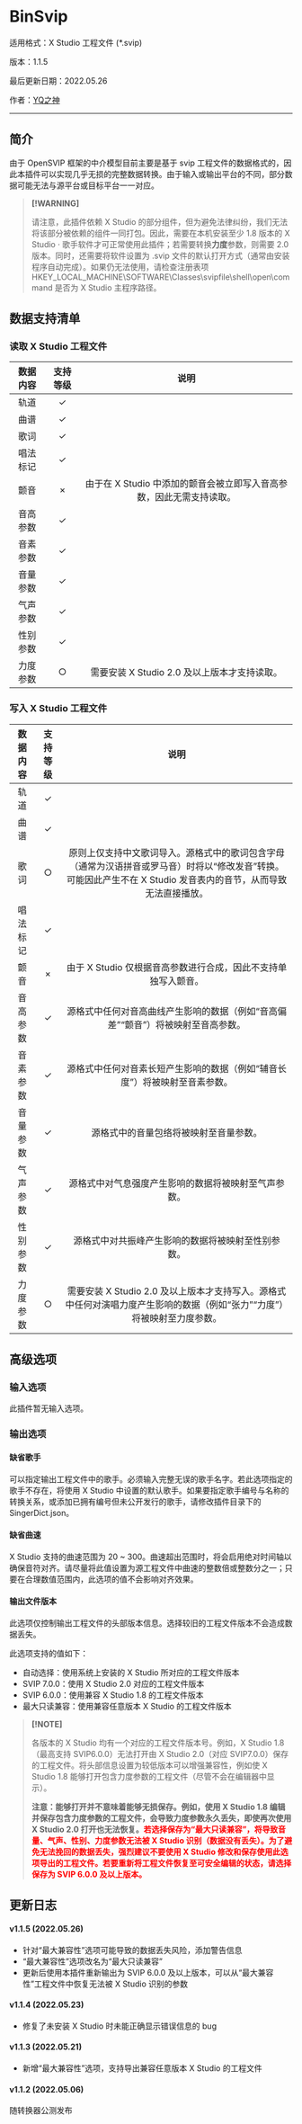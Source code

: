 # BinSvip

适用格式：X Studio 工程文件 (*.svip)

版本：1.1.5

最后更新日期：2022.05.26

作者：[YQ之神](https://space.bilibili.com/102844209)

-----

## 简介

由于 OpenSVIP 框架的中介模型目前主要是基于 svip 工程文件的数据格式的，因此本插件可以实现几乎无损的完整数据转换。由于输入或输出平台的不同，部分数据可能无法与源平台或目标平台一一对应。

> **[!WARNING]**
>
> 请注意，此插件依赖 X Studio 的部分组件，但为避免法律纠纷，我们无法将该部分被依赖的组件一同打包。因此，需要在本机安装至少 1.8 版本的 X Studio · 歌手软件才可正常使用此插件；若需要转换**力度**参数，则需要 2.0 版本。同时，还需要将软件设置为 .svip 文件的默认打开方式（通常由安装程序自动完成）。如果仍无法使用，请检查注册表项 HKEY_LOCAL_MACHINE\SOFTWARE\Classes\svipfile\shell\open\command 是否为 X Studio 主程序路径。

## 数据支持清单

### 读取 X Studio 工程文件

| 数据内容 | 支持等级 |                             说明                             |
| :------: | :------: | :----------------------------------------------------------: |
|   轨道   |    ✓     |                                                              |
|   曲谱   |    ✓     |                                                              |
|   歌词   |    ✓     |                                                              |
| 唱法标记 |    ✓     |                                                              |
|   颤音   |    ×     | 由于在 X Studio 中添加的颤音会被立即写入音高参数，因此无需支持读取。 |
| 音高参数 |    ✓     |                                                              |
| 音素参数 |    ✓     |                                                              |
| 音量参数 |    ✓     |                                                              |
| 气声参数 |    ✓     |                                                              |
| 性别参数 |    ✓     |                                                              |
| 力度参数 |    ○     |         需要安装 X Studio 2.0 及以上版本才支持读取。         |

### 写入 X Studio 工程文件

| 数据内容 | 支持等级 |                             说明                             |
| :------: | :------: | :----------------------------------------------------------: |
|   轨道   |    ✓     |                                                              |
|   曲谱   |    ✓     |                                                              |
|   歌词   |    ○     | 原则上仅支持中文歌词导入。源格式中的歌词包含字母（通常为汉语拼音或罗马音）时将以“修改发音”转换。可能因此产生不在 X Studio 发音表内的音节，从而导致无法直接播放。 |
| 唱法标记 |    ✓     |                                                              |
|   颤音   |    ×     | 由于 X Studio 仅根据音高参数进行合成，因此不支持单独写入颤音。 |
| 音高参数 |    ✓     | 源格式中任何对音高曲线产生影响的数据（例如“音高偏差”“颤音”）将被映射至音高参数。 |
| 音素参数 |    ✓     | 源格式中任何对音素长短产生影响的数据（例如“辅音长度”）将被映射至音素参数。 |
| 音量参数 |    ✓     |            源格式中的音量包络将被映射至音量参数。            |
| 气声参数 |    ✓     |     源格式中对气息强度产生影响的数据将被映射至气声参数。     |
| 性别参数 |    ✓     |      源格式中对共振峰产生影响的数据将被映射至性别参数。      |
| 力度参数 |    ○     | 需要安装 X Studio 2.0 及以上版本才支持写入。源格式中任何对演唱力度产生影响的数据（例如“张力”“力度”）将被映射至力度参数。 |

## 高级选项

### 输入选项

此插件暂无输入选项。

### 输出选项

#### 缺省歌手

可以指定输出工程文件中的歌手。必须输入完整无误的歌手名字。若此选项指定的歌手不存在，将使用 X Studio 中设置的默认歌手。如果要指定歌手编号与名称的转换关系，或添加已拥有编号但未公开发行的歌手，请修改插件目录下的 SingerDict.json。

#### 缺省曲速

X Studio 支持的曲速范围为 20 ~ 300。曲速超出范围时，将会启用绝对时间轴以确保音符对齐。请尽量将此值设置为源工程文件中曲速的整数倍或整数分之一；只要在合理数值范围内，此选项的值不会影响对齐效果。

#### 输出文件版本

此选项仅控制输出工程文件的头部版本信息。选择较旧的工程文件版本不会造成数据丢失。

此选项支持的值如下：

- 自动选择：使用系统上安装的 X Studio 所对应的工程文件版本
- SVIP 7.0.0：使用 X Studio 2.0 对应的工程文件版本
- SVIP 6.0.0：使用兼容 X Studio 1.8 的工程文件版本
- 最大只读兼容：使用兼容任意版本 X Studio 的工程文件版本

> **[!NOTE]**
>
> 各版本的 X Studio 均有一个对应的工程文件版本号。例如，X Studio 1.8（最高支持 SVIP6.0.0）无法打开由 X Studio 2.0（对应 SVIP7.0.0）保存的工程文件。将头部信息设置为较低版本可以增强兼容性，例如使 X Studio 1.8 能够打开包含力度参数的工程文件（尽管不会在编辑器中显示）。
>
> **注意：能够打开并不意味着能够无损保存。例如，使用 X Studio 1.8 编辑并保存包含力度参数的工程文件，会导致力度参数永久丢失，即使再次使用 X Studio 2.0 打开也无法恢复。<font color="red">若选择保存为“最大只读兼容”，将导致音量、气声、性别、力度参数无法被 X Studio 识别（数据没有丢失）。为了避免无法挽回的数据丢失，强烈建议不要使用 X Studio 修改和保存使用此选项导出的工程文件。若要重新将工程文件恢复至可安全编辑的状态，请选择保存为 SVIP 6.0.0 及以上版本。</font>**

## 更新日志

#### v1.1.5 (2022.05.26)

- 针对“最大兼容性”选项可能导致的数据丢失风险，添加警告信息
- “最大兼容性”选项改名为“最大只读兼容”
- 更新后使用本插件重新输出为 SVIP 6.0.0 及以上版本，可以从“最大兼容性”工程文件中恢复无法被 X Studio 识别的参数

#### v1.1.4 (2022.05.23)

- 修复了未安装 X Studio 时未能正确显示错误信息的 bug

#### v1.1.3 (2022.05.21)

- 新增“最大兼容性”选项，支持导出兼容任意版本 X Studio 的工程文件

#### v1.1.2 (2022.05.06)

随转换器公测发布
